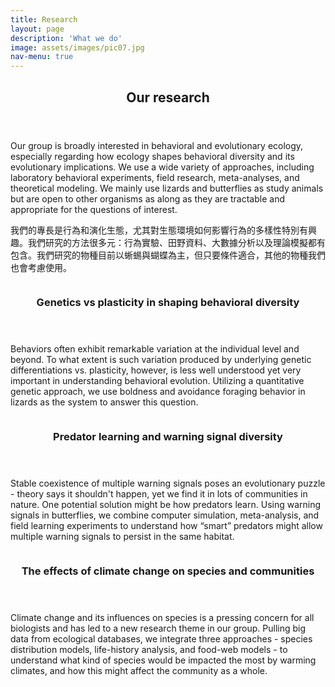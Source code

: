 ```yaml
---
title: Research
layout: page
description: 'What we do'
image: assets/images/pic07.jpg
nav-menu: true
---
```


<!-- Main -->
<div id="main">

<!-- One -->
<section id="one">
	<div class="inner">
		<header class="major">
			<h2>Our research</h2>
		</header>
		<p> Our group is broadly interested in behavioral and evolutionary ecology, especially regarding how ecology shapes behavioral diversity and its evolutionary implications. We use a wide variety of approaches, including laboratory behavioral experiments, field research, meta-analyses, and theoretical modeling. We mainly use lizards and butterflies as study animals but are open to other organisms as along as they are tractable and appropriate for the questions of interest.</p>  
		<p> 我們的專長是行為和演化生態，尤其對生態環境如何影響行為的多樣性特別有興趣。我們研究的方法很多元：行為實驗、田野資料、大數據分析以及理論模擬都有包含。我們研究的物種目前以蜥蜴與蝴蝶為主，但只要條件適合，其他的物種我們也會考慮使用。</p>
	</div>
</section>

<!-- Two -->
<section id="two" class="spotlights">
	<section>
		<a href="" class="image">
			<img src="{% link assets/images/pic13.jpg %}" alt="" data-position="center center" />
		</a>
		<div class="content">
			<div class="inner">
				<header class="major">
					<h3>Genetics vs plasticity in shaping behavioral diversity</h3>
				</header>
				<p>Behaviors often exhibit remarkable variation at the individual level and beyond. To what extent is such variation produced by underlying genetic differentiations vs. plasticity, however, is less well understood yet very important in understanding behavioral evolution. Utilizing a quantitative genetic approach, we use boldness and avoidance foraging behavior in lizards as the system to answer this question.</p>
			</div>
		</div>
	</section>
	<section>
		<a href="" class="image">
			<img src="{% link assets/images/pic14.jpg %}" alt="" data-position="top center" />
		</a>
		<div class="content">
			<div class="inner">
				<header class="major">
					<h3>Predator learning and warning signal diversity</h3>
				</header>
				<p>Stable coexistence of multiple warning signals poses an evolutionary puzzle -  theory says it shouldn't happen, yet we find it in lots of communities in nature. One potential solution might be how predators learn. Using warning signals in butterflies, we combine computer simulation, meta-analysis, and field learning experiments to understand how “smart” predators might allow multiple warning signals to persist in the same habitat.</p>
			</div>
		</div>
	</section>
	<section>
		<a href="" class="image">
			<img src="{% link assets/images/pic15.jpg %}" alt="" data-position="25% 25%" />
		</a>
		<div class="content">
			<div class="inner">
				<header class="major">
					<h3>The effects of climate change on species and communities</h3>
				</header>
				<p>Climate change and its influences on species is a pressing concern for all biologists and has led to a new research theme in our group. Pulling big data from ecological databases, we integrate three approaches - species distribution models, life-history analysis, and food-web models - to understand what kind of species would be impacted the most by warming climates, and how this might affect the community as a whole.</p>
			</div>
		</div>
	</section>
</section>


